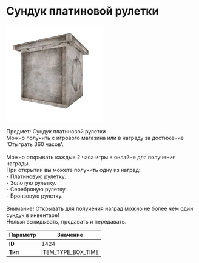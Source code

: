 # Сундук платиновой рулетки

![Item Image](../img/1424.webp?raw=true)

Предмет: Сундук платиновой рулетки<br>Можно получить с игрового магазина или в награду за достижение 'Отыграть 360 часов'.<br><br>Можно открывать каждые 2 часа игры в онлайне для получения награды.<br>При открытии вы можете получить одну из наград:<br>- Платиновую рулетку.<br>- Золотую рулетку.<br>- Серебряную рулетку.<br>- Бронзовую рулетку.<br><br>Внимание! Открывать для получения наград можно не более чем один сундук в инвентаре!<br>Нельзя выкидывать, продавать и передавать.


| Параметр | Значение |
|----------|----------|
| **ID** | 1424 |
| **Тип** | ITEM_TYPE_BOX_TIME |

